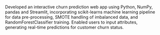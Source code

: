 Developed an interactive churn prediction web app using Python, NumPy, pandas and Streamlit, incorporating scikit-learns machine learning pipeline for data pre-processing, SMOTE handling of imbalanced data, and RandomForestClassifier training. Enabled users to input attributes, generating real-time predictions for customer churn status.
